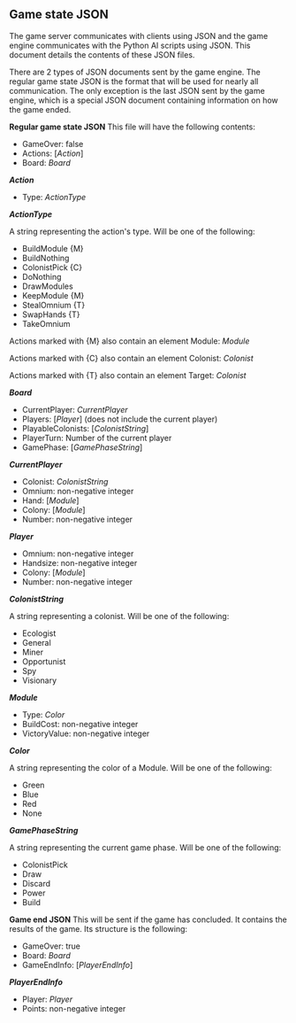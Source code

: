 ﻿## Game state JSON

The game server communicates with clients using JSON and the game engine communicates with the Python AI scripts using JSON. This document details the contents of these JSON files.

There are 2 types of JSON documents sent by the game engine. The regular game state JSON is the format that will be used for nearly all communication. The only exception is the last JSON sent by the game engine, which is a special JSON document containing information on how the game ended.

**Regular game state JSON**
This file will have the following contents:
 - GameOver: false
 - Actions: [*Action*]
 - Board: *Board*

***Action***

 - Type: *ActionType*

***ActionType***

A string representing the action's type. Will be one of the following:

 - BuildModule {M}
 - BuildNothing
 - ColonistPick {C}
 - DoNothing
 - DrawModules
 - KeepModule {M}
 - StealOmnium {T}
 - SwapHands {T}
 - TakeOmnium

Actions marked with {M} also contain an element Module: *Module* 

Actions marked with {C} also contain an element Colonist: *Colonist* 

Actions marked with {T} also contain an element Target: *Colonist* 


***Board***

 - CurrentPlayer: *CurrentPlayer*
 - Players: [*Player*] (does not include the current player)
 - PlayableColonists: [*ColonistString*]
 - PlayerTurn: Number of the current player
 - GamePhase: [*GamePhaseString*]

***CurrentPlayer***

 - Colonist: *ColonistString*
 - Omnium: non-negative integer
 - Hand: [*Module*]
 - Colony: [*Module*]
 - Number: non-negative integer

***Player***

 - Omnium: non-negative integer
 - Handsize: non-negative integer
 - Colony: [*Module*]
 - Number: non-negative integer

***ColonistString***

A string representing a colonist. Will be one of the following:

 - Ecologist
 - General
 - Miner
 - Opportunist
 - Spy
 - Visionary

***Module***

 - Type: *Color*
 - BuildCost: non-negative integer
 - VictoryValue: non-negative integer

***Color***

A string representing the color of a Module. Will be one of the following:

 - Green
 - Blue
 - Red
 - None

***GamePhaseString***

A string representing the current game phase. Will be one of the following:

 - ColonistPick
 - Draw
 - Discard
 - Power
 - Build

**Game end JSON**
This will be sent if the game has concluded. It contains the results of the game. Its structure is the following:

 - GameOver: true
 - Board: *Board*
 - GameEndInfo: [*PlayerEndInfo*]

***PlayerEndInfo***

 - Player: *Player*
 - Points: non-negative integer

